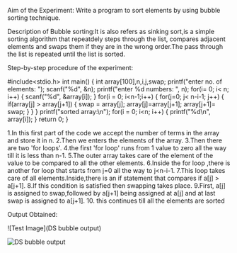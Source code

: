 Aim of the Experiment: Write a program to sort elements by using bubble sorting technique.


Description of Bubble sorting:It is also refers as sinking sort,is a simple sorting algorithm that repeatdely steps through the list, compares adjacent elements and swaps them if they are in the wrong order.The pass through the list is repeated until the list is sorted.


Step-by-step procedure of the experiment:

#include<stdio.h>
int main()
{
    int array[100],n,i,j,swap;
    printf("enter no. of elements: ");
    scanf("%d", &n);
    printf("enter %d numbers: ", n);
    for(i= 0; i< n; i++)
    {
    scanf("%d", &array[i]);
    }
    for(i = 0; i<n-1;i++)
    {
        for(j=0; j< n-i-1; j++)
        {
            if(array[j] > array[j+1])
            {
                swap = array[j];
                array[j]=array[j+1];
                array[j+1]= swap;
            }
        }
    }
    printf("sorted array:\n");
    for(i = 0; i<n; i++)
    {
    printf("%d\n", array[i]);
    }
    return 0;
}


1.In this first part of the code we accept the number of terms in the array and store it in n.
2.Then we enters the elements of the array.
3.Then there are two 'for loops'.
4.the first 'for loop' runs from 1 value to zero all the way till it is less than n-1.
5.The outer array takes care of the element of the value to be compared to all the other elements.
6.Inside the for loop ,there is another for loop that starts from j=0 all the way to j<n-i-1.
7.This loop takes care of all elements.Inside,there  is an if statement that compares if a[j] > a[j+1].
8.If this condition is satisfied then swapping takes place.
9.First, a[j] is assigned to swap,followed by a[j+1] being assigned at a[j] and at last swap is assigned to a[j+1].
10. this continues till all the elements are sorted


Output Obtained:

![Test Image](DS bubble output)

![DS bubble output](https://user-images.githubusercontent.com/69143855/91007725-52164f80-e5fa-11ea-9db3-9ea79ee8e1a1.png)
